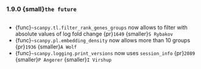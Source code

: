 ### 1.9.0 {small}`the future`

```{rubric} Features
```

- {func}`~scanpy.tl.filter_rank_genes_groups` now allows to filter with absolute values of log fold change {pr}`1649` {smaller}`S Rybakov`
- {func}`~scanpy.pl.embedding_density` now allows more than 10 groups {pr}`1936` {smaller}`A Wolf`
- {func}`~scanpy.logging.print_versions` now uses `session_info` {pr}`2089` {smaller}`P Angerer` {smaller}`I Virshup`
